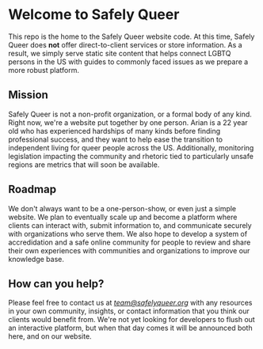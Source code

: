 # Welcome to Safely Queer

This repo is the home to the Safely Queer website code. At this time, Safely Queer does **not** offer direct-to-client services or store information. As a result, we simply serve static site content that helps connect LGBTQ persons in the US with guides to commonly faced issues as we prepare a more robust platform. 

## Mission

Safely Queer is not a non-profit organization, or a formal body of any kind. Right now, we're a website put together by one person. Arian is a 22 year old who has experienced hardships of many kinds before finding professional success, and they want to help ease the transition to independent living for queer people across the US. Additionally, monitoring legislation impacting the community and rhetoric tied to particularly unsafe regions are metrics that will soon be available. 

## Roadmap

We don't always want to be a one-person-show, or even just a simple website. We plan to eventually scale up and become a platform where clients can interact with, submit information to, and communicate securely with organizations who serve them. We also hope to develop a system of accredidation and a safe online community for people to review and share their own experiences with communities and organizations to improve our knowledge base. 

## How can you help?

Please feel free to contact us at *team@safelyqueer.org* with any resources in your own community, insights, or contact information that you think our clients would benefit from. We're not yet looking for developers to flush out an interactive platform, but when that day comes it will be announced both here, and on our website. 
